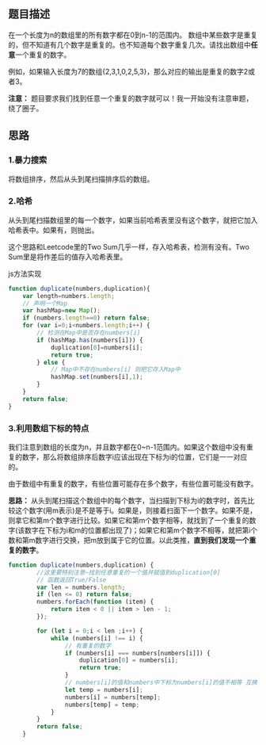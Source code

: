 ## 题目描述

在一个长度为n的数组里的所有数字都在0到n-1的范围内。 数组中某些数字是重复的，但不知道有几个数字是重复的。也不知道每个数字重复几次。请找出数组中**任意**一个重复的数字。

例如，如果输入长度为7的数组{2,3,1,0,2,5,3}，那么对应的输出是重复的数字2或者3。

**注意：** 题目要求我们找到任意一个重复的数字就可以！我一开始没有注意审题，绕了圈子。

## 思路

### 1.暴力搜索

将数组排序，然后从头到尾扫描排序后的数组。

### 2.哈希

从头到尾扫描数组里的每一个数字，如果当前哈希表里没有这个数字，就把它加入哈希表中。如果有，则抛出。

这个思路和Leetcode里的Two Sum几乎一样，存入哈希表，检测有没有。Two Sum里是将作差后的值存入哈希表里。

js方法实现
```js
function duplicate(numbers,duplication){
    var length=numbers.length;
    // 声明一个Map
    var hashMap=new Map();
    if (numbers.length==0) return false;
    for (var i=0;i<numbers.length;i++) {
        // 检测在Map中是否存在numbers[i]
        if (hashMap.has(numbers[i])) {
            duplication[0]=numbers[i];
            return true;
        } else {
            // Map中不存在numbers[i] 则把它存入Map中
            hashMap.set(numbers[i],1);
        }
    }
    return false;
}
```

### 3.利用数组下标的特点 

我们注意到数组的长度为n，并且数字都在0~n-1范围内。如果这个数组中没有重复的数字，那么将数组排序后数字i应该出现在下标为i的位置，它们是一一对应的。

由于数组中有重复的数字，有些位置可能存在多个数字，有些位置可能没有数字。

**思路：** 从头到尾扫描这个数组中的每个数字，当扫描到下标为i的数字时，首先比较这个数字(用m表示)是不是等于i。如果是，则接着扫面下一个数字。如果不是，则拿它和第m个数字进行比较。如果它和第m个数字相等，就找到了一个重复的数字(该数字在下标为i和m的位置都出现了)；如果它和第m个数字不相等，就把第i个数和第m数字进行交换，把m放到属于它的位置。以此类推，**直到我们发现一个重复的数字**。

```javascript
function duplicate(numbers,duplication) {
        //这里要特别注意~找到任意重复的一个值并赋值到duplication[0]
        // 函数返回True/False
        var len = numbers.length;
        if (len <= 0) return false;
        numbers.forEach(function (item) {
            return item < 0 || item > len - 1;
        });

        for (let i = 0;i < len ;i++) {
            while (numbers[i] !== i) {
                // 有重复的数字
                if (numbers[i] === numbers[numbers[i]]) {
                    duplication[0] = numbers[i];
                    return true;
                }
                // numbers[i]的值和numbers中下标为numbers[i]的值不相等 互换两个值
                let temp = numbers[i];
                numbers[i] = numbers[temp];
                numbers[temp] = temp;
            }
        }
        return false;
    }
```
